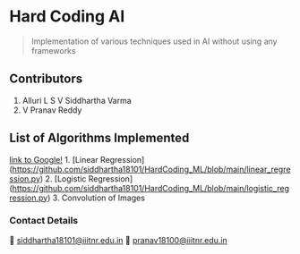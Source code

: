 # Hard Coding AI
> Implementation of various techniques used in AI without using any frameworks

## Contributors

1. Alluri L S V Siddhartha Varma 
2. V Pranav Reddy 

## List of Algorithms Implemented

[link to Google!](http://google.com)
1.
[Linear Regression] (https://github.com/siddhartha18101/HardCoding_ML/blob/main/linear_regression.py)
2. [Logistic Regression] (https://github.com/siddhartha18101/HardCoding_ML/blob/main/logistic_regression.py)
3. Convolution of Images

### Contact Details

:email: siddhartha18101@iiitnr.edu.in
:email: pranav18100@iiitnr.edu.in
